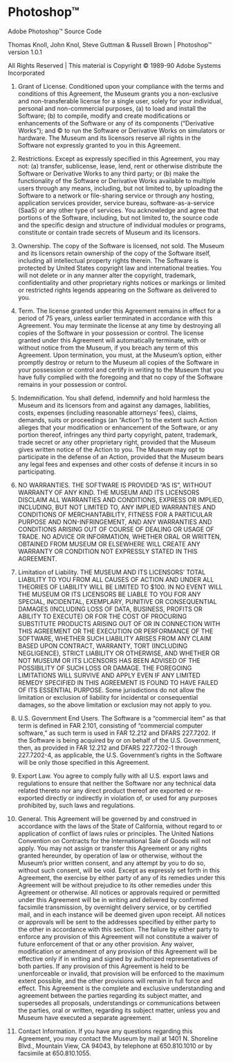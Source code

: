 # Photoshop™
Adobe Photoshop™ Source Code

Thomas Knoll, John Knol, Steve Guttman & Russell Brown  | Photoshop™ version 1.0.1

All Rights Reserved | This material is Copyright © 1989-90 Adobe Systems Incorporated 

1. Grant of License. Conditioned upon your compliance with the terms and conditions of this Agreement, the Museum grants you a non-exclusive and non-transferable license for a single user, solely for your individual, personal and non-commercial purposes, (a) to load and install the Software; (b) to compile, modify and create modifications or enhancements of the Software or any of its components (“Derivative Works”); and © to run the Software or Derivative Works on simulators or hardware. The Museum and its licensors reserve all rights in the Software not expressly granted to you in this Agreement.

2. Restrictions. Except as expressly specified in this Agreement, you may not: (a) transfer, sublicense, lease, lend, rent or otherwise distribute the Software or Derivative Works to any third party; or (b) make the functionality of the Software or Derivative Works available to multiple users through any means, including, but not limited to, by uploading the Software to a network or file-sharing service or through any hosting, application services provider, service bureau, software-as-a-service (SaaS) or any other type of services. You acknowledge and agree that portions of the Software, including, but not limited to, the source code and the specific design and structure of individual modules or programs, constitute or contain trade secrets of Museum and its licensors.

3. Ownership. The copy of the Software is licensed, not sold. The Museum and its licensors retain ownership of the copy of the Software itself, including all intellectual property rights therein. The Software is protected by United States copyright law and international treaties. You will not delete or in any manner alter the copyright, trademark, confidentiality and other proprietary rights notices or markings or limited or restricted rights legends appearing on the Software as delivered to you.

4. Term. The license granted under this Agreement remains in effect for a period of 75 years, unless earlier terminated in accordance with this Agreement. You may terminate the license at any time by destroying all copies of the Software in your possession or control. The license granted under this Agreement will automatically terminate, with or without notice from the Museum, if you breach any term of this Agreement. Upon termination, you must, at the Museum’s option, either promptly destroy or return to the Museum all copies of the Software in your possession or control and certify in writing to the Museum that you have fully complied with the foregoing and that no copy of the Software remains in your possession or control.

5. Indemnification. You shall defend, indemnify and hold harmless the Museum and its licensors from and against any damages, liabilities, costs, expenses (including reasonable attorneys’ fees), claims, demands, suits or proceedings (an “Action”) to the extent such Action alleges that your modification or enhancement of the Software, or any portion thereof, infringes any third party copyright, patent, trademark, trade secret or any other proprietary right, provided that the Museum gives written notice of the Action to you. The Museum may opt to participate in the defense of an Action, provided that the Museum bears any legal fees and expenses and other costs of defense it incurs in so participating.

6. NO WARRANTIES. THE SOFTWARE IS PROVIDED “AS IS”, WITHOUT WARRANTY OF ANY KIND. THE MUSEUM AND ITS LICENSORS DISCLAIM ALL WARRANTIES AND CONDITIONS, EXPRESS OR IMPLIED, INCLUDING, BUT NOT LIMITED TO, ANY IMPLIED WARRANTIES AND CONDITIONS OF MERCHANTABILITY, FITNESS FOR A PARTICULAR PURPOSE AND NON-INFRINGEMENT, AND ANY WARRANTIES AND CONDITIONS ARISING OUT OF COURSE OF DEALING OR USAGE OF TRADE. NO ADVICE OR INFORMATION, WHETHER ORAL OR WRITTEN, OBTAINED FROM MUSEUM OR ELSEWHERE WILL CREATE ANY WARRANTY OR CONDITION NOT EXPRESSLY STATED IN THIS AGREEMENT.

7. Limitation of Liability. THE MUSEUM AND ITS LICENSORS’ TOTAL LIABILITY TO YOU FROM ALL CAUSES OF ACTION AND UNDER ALL THEORIES OF LIABILITY WILL BE LIMITED TO $100. IN NO EVENT WILL THE MUSEUM OR ITS LICENSORS BE LIABLE TO YOU FOR ANY SPECIAL, INCIDENTAL, EXEMPLARY, PUNITIVE OR CONSEQUENTIAL DAMAGES (INCLUDING LOSS OF DATA, BUSINESS, PROFITS OR ABILITY TO EXECUTE) OR FOR THE COST OF PROCURING SUBSTITUTE PRODUCTS ARISING OUT OF OR IN CONNECTION WITH THIS AGREEMENT OR THE EXECUTION OR PERFORMANCE OF THE SOFTWARE, WHETHER SUCH LIABILITY ARISES FROM ANY CLAIM BASED UPON CONTRACT, WARRANTY, TORT (INCLUDING NEGLIGENCE), STRICT LIABILITY OR OTHERWISE, AND WHETHER OR NOT MUSEUM OR ITS LICENSORS HAS BEEN ADVISED OF THE POSSIBILITY OF SUCH LOSS OR DAMAGE. THE FOREGOING LIMITATIONS WILL SURVIVE AND APPLY EVEN IF ANY LIMITED REMEDY SPECIFIED IN THIS AGREEMENT IS FOUND TO HAVE FAILED OF ITS ESSENTIAL PURPOSE. Some jurisdictions do not allow the limitation or exclusion of liability for incidental or consequential damages, so the above limitation or exclusion may not apply to you.

8. U.S. Government End Users. The Software is a “commercial item” as that term is defined in FAR 2.101, consisting of “commercial computer software,” as such term is used in FAR 12.212 and DFARS 227.7202. If the Software is being acquired by or on behalf of the U.S. Government, then, as provided in FAR 12.212 and DFARS 227.7202-1 through 227.7202-4, as applicable, the U.S. Government’s rights in the Software will be only those specified in this Agreement.

9. Export Law. You agree to comply fully with all U.S. export laws and regulations to ensure that neither the Software nor any technical data related thereto nor any direct product thereof are exported or re-exported directly or indirectly in violation of, or used for any purposes prohibited by, such laws and regulations.

10. General. This Agreement will be governed by and construed in accordance with the laws of the State of California, without regard to or application of conflict of laws rules or principles. The United Nations Convention on Contracts for the International Sale of Goods will not apply. You may not assign or transfer this Agreement or any rights granted hereunder, by operation of law or otherwise, without the Museum’s prior written consent, and any attempt by you to do so, without such consent, will be void. Except as expressly set forth in this Agreement, the exercise by either party of any of its remedies under this Agreement will be without prejudice to its other remedies under this Agreement or otherwise. All notices or approvals required or permitted under this Agreement will be in writing and delivered by confirmed facsimile transmission, by overnight delivery service, or by certified mail, and in each instance will be deemed given upon receipt. All notices or approvals will be sent to the addresses specified by either party to the other in accordance with this section. The failure by either party to enforce any provision of this Agreement will not constitute a waiver of future enforcement of that or any other provision. Any waiver, modification or amendment of any provision of this Agreement will be effective only if in writing and signed by authorized representatives of both parties. If any provision of this Agreement is held to be unenforceable or invalid, that provision will be enforced to the maximum extent possible, and the other provisions will remain in full force and effect. This Agreement is the complete and exclusive understanding and agreement between the parties regarding its subject matter, and supersedes all proposals, understandings or communications between the parties, oral or written, regarding its subject matter, unless you and Museum have executed a separate agreement.

11. Contact Information. If you have any questions regarding this Agreement, you may contact the Museum by mail at 1401 N. Shoreline Blvd., Mountain View, CA 94043, by telephone at 650.810.1010 or by facsimile at 650.810.1055.

